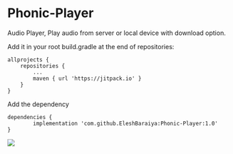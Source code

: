 # Phonic-Player
Audio Player, Play audio from server or local device with download option.

Add it in your root build.gradle at the end of repositories:
    
    allprojects {
		repositories {
			...
			maven { url 'https://jitpack.io' }
		}
	}
	
Add the dependency

    dependencies {
	        implementation 'com.github.EleshBaraiya:Phonic-Player:1.0'
	}
	
[![](https://jitpack.io/v/EleshBaraiya/Phonic-Player.svg)](https://jitpack.io/#EleshBaraiya/Phonic-Player)

